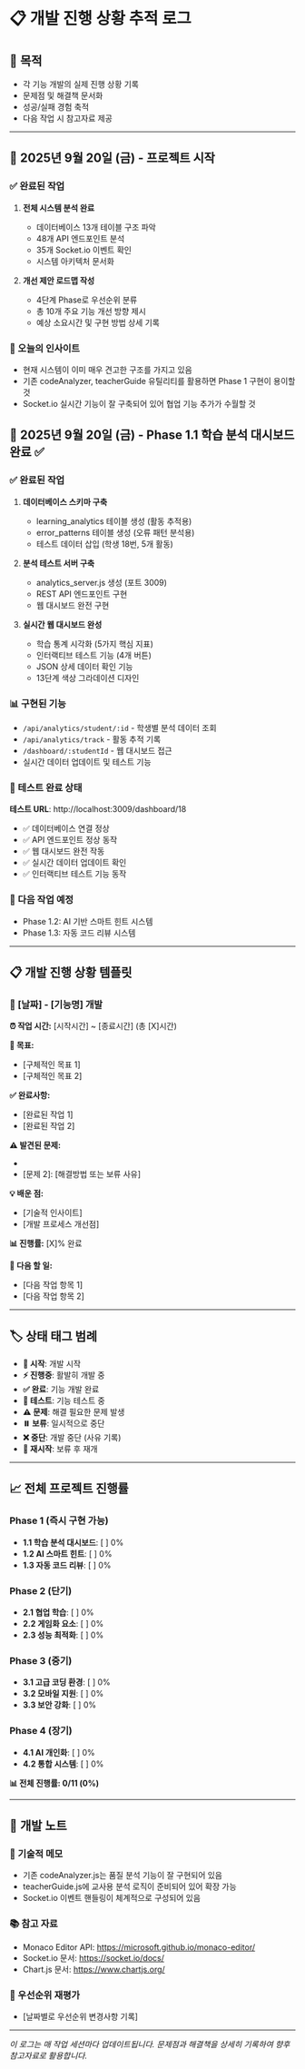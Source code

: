 # 📋 개발 진행 상황 추적 로그

## 🎯 목적
- 각 기능 개발의 실제 진행 상황 기록
- 문제점 및 해결책 문서화
- 성공/실패 경험 축적
- 다음 작업 시 참고자료 제공

---

## 📅 **2025년 9월 20일 (금) - 프로젝트 시작**

### ✅ 완료된 작업
1. **전체 시스템 분석 완료**
   - 데이터베이스 13개 테이블 구조 파악
   - 48개 API 엔드포인트 분석
   - 35개 Socket.io 이벤트 확인
   - 시스템 아키텍처 문서화

2. **개선 제안 로드맵 작성**
   - 4단계 Phase로 우선순위 분류
   - 총 10개 주요 기능 개선 방향 제시
   - 예상 소요시간 및 구현 방법 상세 기록

### 📝 오늘의 인사이트
- 현재 시스템이 이미 매우 견고한 구조를 가지고 있음
- 기존 codeAnalyzer, teacherGuide 유틸리티를 활용하면 Phase 1 구현이 용이할 것
- Socket.io 실시간 기능이 잘 구축되어 있어 협업 기능 추가가 수월할 것

## 📅 **2025년 9월 20일 (금) - Phase 1.1 학습 분석 대시보드 완료 ✅**

### ✅ 완료된 작업
1. **데이터베이스 스키마 구축**
   - learning_analytics 테이블 생성 (활동 추적용)
   - error_patterns 테이블 생성 (오류 패턴 분석용)
   - 테스트 데이터 삽입 (학생 18번, 5개 활동)

2. **분석 테스트 서버 구축**
   - analytics_server.js 생성 (포트 3009)
   - REST API 엔드포인트 구현
   - 웹 대시보드 완전 구현

3. **실시간 웹 대시보드 완성**
   - 학습 통계 시각화 (5가지 핵심 지표)
   - 인터랙티브 테스트 기능 (4개 버튼)
   - JSON 상세 데이터 확인 기능
   - 13단계 색상 그라데이션 디자인

### 📊 구현된 기능
- `/api/analytics/student/:id` - 학생별 분석 데이터 조회
- `/api/analytics/track` - 활동 추적 기록
- `/dashboard/:studentId` - 웹 대시보드 접근
- 실시간 데이터 업데이트 및 테스트 기능

### 🎯 테스트 완료 상태
**테스트 URL**: http://localhost:3009/dashboard/18
- ✅ 데이터베이스 연결 정상
- ✅ API 엔드포인트 정상 동작
- ✅ 웹 대시보드 완전 작동
- ✅ 실시간 데이터 업데이트 확인
- ✅ 인터랙티브 테스트 기능 동작

### 🎯 다음 작업 예정
- Phase 1.2: AI 기반 스마트 힌트 시스템
- Phase 1.3: 자동 코드 리뷰 시스템

---

## 📋 **개발 진행 상황 템플릿**

### 📅 [날짜] - [기능명] 개발
**⏰ 작업 시간:** [시작시간] ~ [종료시간] (총 [X]시간)

**🎯 목표:**
- [구체적인 목표 1]
- [구체적인 목표 2]

**✅ 완료사항:**
- [완료된 작업 1]
- [완료된 작업 2]

**⚠️ 발견된 문제:**
- [문제 1]: [해결방법]
- [문제 2]: [해결방법 또는 보류 사유]

**💡 배운 점:**
- [기술적 인사이트]
- [개발 프로세스 개선점]

**📊 진행률:** [X]% 완료

**🎯 다음 할 일:**
- [다음 작업 항목 1]
- [다음 작업 항목 2]

---

## 🏷️ **상태 태그 범례**

- **🚀 시작**: 개발 시작
- **⚡ 진행중**: 활발히 개발 중
- **✅ 완료**: 기능 개발 완료
- **🧪 테스트**: 기능 테스트 중
- **⚠️ 문제**: 해결 필요한 문제 발생
- **⏸️ 보류**: 일시적으로 중단
- **❌ 중단**: 개발 중단 (사유 기록)
- **🔄 재시작**: 보류 후 재개

---

## 📈 **전체 프로젝트 진행률**

### Phase 1 (즉시 구현 가능)
- **1.1 학습 분석 대시보드**: [ ] 0%
- **1.2 AI 스마트 힌트**: [ ] 0%
- **1.3 자동 코드 리뷰**: [ ] 0%

### Phase 2 (단기)
- **2.1 협업 학습**: [ ] 0%
- **2.2 게임화 요소**: [ ] 0%
- **2.3 성능 최적화**: [ ] 0%

### Phase 3 (중기)
- **3.1 고급 코딩 환경**: [ ] 0%
- **3.2 모바일 지원**: [ ] 0%
- **3.3 보안 강화**: [ ] 0%

### Phase 4 (장기)
- **4.1 AI 개인화**: [ ] 0%
- **4.2 통합 시스템**: [ ] 0%

**📊 전체 진행률: 0/11 (0%)**

---

## 💭 **개발 노트**

### 🔧 기술적 메모
- 기존 codeAnalyzer.js는 품질 분석 기능이 잘 구현되어 있음
- teacherGuide.js에 교사용 분석 로직이 준비되어 있어 확장 가능
- Socket.io 이벤트 핸들링이 체계적으로 구성되어 있음

### 📚 참고 자료
- Monaco Editor API: https://microsoft.github.io/monaco-editor/
- Socket.io 문서: https://socket.io/docs/
- Chart.js 문서: https://www.chartjs.org/

### 🎯 우선순위 재평가
- [날짜별로 우선순위 변경사항 기록]

---

*이 로그는 매 작업 세션마다 업데이트됩니다.*
*문제점과 해결책을 상세히 기록하여 향후 참고자료로 활용합니다.*